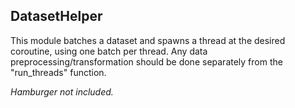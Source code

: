 ## DatasetHelper

This module batches a dataset and spawns a thread at the desired coroutine, using one batch per thread. Any data preprocessing/transformation should be done separately from the "run_threads" function.

*Hamburger not included.*
